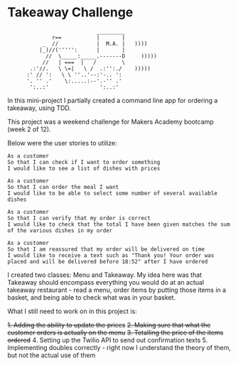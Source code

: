 # Takeaway Challenge

```
                            _________
              r==           |       |
           _  //            |  M.A. |   ))))
          |_)//(''''':      |       |
            //  \_____:_____.-------D     )))))
           //   | ===  |   /        \
       .:'//.   \ \=|   \ /  .:'':./    )))))
      :' // ':   \ \ ''..'--:'-.. ':
      '. '' .'    \:.....:--'.-'' .'
       ':..:'                ':..:'

```

In this mini-project I partially created a command line app for ordering a takeaway, using TDD.

This project was a weekend challenge for Makers Academy bootcamp (week 2 of 12).

Below were the user stories to utilize:

```
As a customer
So that I can check if I want to order something
I would like to see a list of dishes with prices

As a customer
So that I can order the meal I want
I would like to be able to select some number of several available dishes

As a customer
So that I can verify that my order is correct
I would like to check that the total I have been given matches the sum of the various dishes in my order

As a customer
So that I am reassured that my order will be delivered on time
I would like to receive a text such as "Thank you! Your order was placed and will be delivered before 18:52" after I have ordered
```

I created two classes: Menu and Takeaway. My idea here was that Takeaway should encompass everything you would do at an actual takeaway restaurant - read a menu, order items by putting those items in a basket, and being able to check what was in your basket.

What I still need to work on in this project is:

~~1. Adding the ability to update the prices~~
~~2. Making sure that what the customer orders is actually on the menu~~
~~3. Totalling the price of the items ordered~~ 4. Setting up the Twilio API to send out confirmation texts 5. Implementing doubles correctly - right now I understand the theory of them, but not the actual use of them
